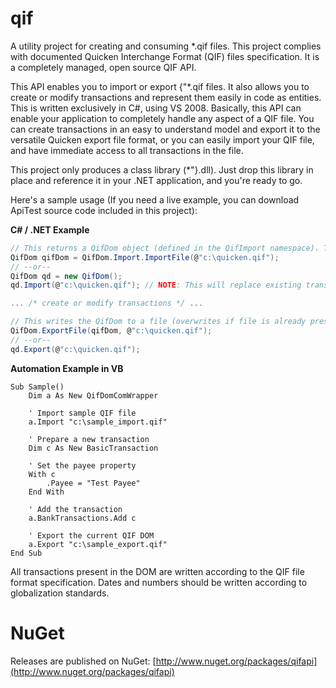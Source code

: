 # qif
A utility project for creating and consuming *.qif files. This project complies with documented Quicken Interchange Format (QIF) files specification. It is a completely managed, open source QIF API.

This API enables you to import or export {"*.qif files. It also allows you to create or modify transactions and represent them easily in code as entities. This is written exclusively in C#, using VS 2008. Basically, this API can enable your application to completely handle any aspect of a QIF file. You can create transactions in an easy to understand model and export it to the versatile Quicken export file format, or you can easily import your QIF file, and have immediate access to all transactions in the file.

This project only produces a class library (*"}.dll). Just drop this library in place and reference it in your .NET application, and you're ready to go.

Here's a sample usage (If you need a live example, you can download ApiTest source code included in this project):

**C# / .NET Example**
```csharp
// This returns a QifDom object (defined in the QifImport namespace). The QifDom represents all transactions found in the QIF file.
QifDom qifDom = QifDom.Import.ImportFile(@"c:\quicken.qif");
// --or--
QifDom qd = new QifDom();
qd.Import(@"c:\quicken.qif"); // NOTE: This will replace existing transactions in the QifDom instance.

... /* create or modify transactions */ ...

// This writes the QifDom to a file (overwrites if file is already present).
QifDom.ExportFile(qifDom, @"c:\quicken.qif");
// --or--
qd.Export(@"c:\quicken.qif");
```

**Automation Example in VB**
```
Sub Sample()
    Dim a As New QifDomComWrapper
    
    ' Import sample QIF file
    a.Import "c:\sample_import.qif"
    
    ' Prepare a new transaction
    Dim c As New BasicTransaction
    
    ' Set the payee property
    With c
        .Payee = "Test Payee"
    End With
    
    ' Add the transaction
    a.BankTransactions.Add c
    
    ' Export the current QIF DOM
    a.Export "c:\sample_export.qif"
End Sub
```
All transactions present in the DOM are written according to the QIF file format specification. Dates and numbers should be written according to globalization standards.

# NuGet
Releases are published on NuGet: [http://www.nuget.org/packages/qifapi](http://www.nuget.org/packages/qifapi)
